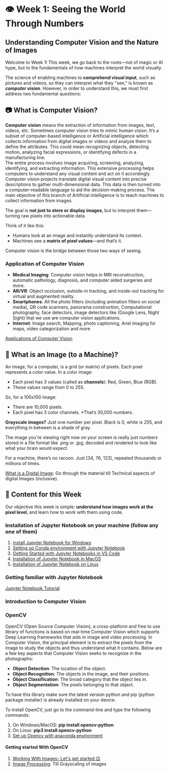 # 👁️ Week 1: Seeing the World Through Numbers
## Understanding Computer Vision and the Nature of Images
Welcome to Week 1! This week, we go back to the roots—not of magic or AI hype, but to the fundamentals of how machines interpret the world visually.

The science of enabling machines to **comprehend visual input**, such as pictures and videos, so they can interpret what they "see," is known as ***computer vision***. However, in order to understand this, we must first address two fundamental questions:
## 📷 What is Computer Vision?
**Computer vision** means the extraction of information from images, text, videos, etc. Sometimes computer vision tries to mimic human vision. It’s a subset of computer-based intelligence or Artificial intelligence which collects information from digital images or videos and analyze them to define the attributes. This could mean recognizing objects, detecting motion, analyzing facial expressions, or identifying defects in a manufacturing line.  
The entire process involves image acquiring, screening, analyzing, identifying, and extracting information. This extensive processing helps computers to understand any visual content and act on it accordingly.  Computer vision projects translate digital visual content into precise descriptions to gather multi-dimensional data. This data is then turned into a computer-readable language to aid the decision-making process. The main objective of this branch of Artificial intelligence is to teach machines to collect information from images. 

The goal is **not just to store or display images**, but to interpret them—turning raw pixels into actionable data.

Think of it like this:
* Humans look at an image and instantly understand its context.
* Machines see a **matrix of pixel values**—and that’s it.

Computer vision is the bridge between those two ways of seeing.
### Application of Computer Vision
* **Medical Imaging**: Computer vision helps in MRI reconstruction, automatic pathology, diagnosis, and computer aided surgeries and more.
* **AR/VR**: Object occlusion, outside-in tracking, and inside-out tracking for virtual and augmented reality.
* **Smartphones**: All the photo filters (including animation filters on social media), QR code scanners, panorama construction, Computational photography, face detectors, image detectors like (Google Lens, Night Sight) that we use are computer vision applications.
* **Internet**: Image search,  Mapping, photo captioning, Ariel imaging for maps, video categorization and more
  
[Applications of Computer Vision](https://www.geeksforgeeks.org/applications-of-computer-vision/)

## 🧮 What is an Image (to a Machine)?
An image, for a computer, is a grid (or matrix) of pixels. Each pixel represents a color value. In a color image:
* Each pixel has 3 values (called as **channels**): Red, Green, Blue (RGB).
* These values range from 0 to 255.

So, for a 100x100 image:
* There are 10,000 pixels.
* Each pixel has 3 color channels.
*That’s 30,000 numbers.

**Grayscale images?** Just one number per pixel. Black is 0, white is 255, and everything in between is a shade of gray.

The image you're viewing right now on your screen is really just numbers stored in a file format like .png or .jpg, decoded and rendered to look like what your brain would expect.  

For a machine, there’s no racoon. Just [34, 76, 123], repeated thousands or millions of times.  

[What is a Digital Image](https://www.geeksforgeeks.org/what-do-you-mean-by-digital-image/): Go through the material till Technical aspects of digital Images (inclusive).
## 📝 Content for this Week
Our objective this week is simple: **understand how images work at the pixel level**, and learn how to work with them using code.  
### Installation of Jupyter Notebook on your machine (follow any one of them)
1. [install Jupyter Notebook for Windows](https://www.youtube.com/watch?v=HLD-Ll_-IT4)
2. [Setting up Conda environment with Jupyter Notebook ](https://www.youtube.com/watch?v=WUeBzT43JyY)  
3. [Getting Started with Jupyter Notebooks in VS Code ](https://www.youtube.com/watch?v=suAkMeWJ1yE)
4. [Installation of Jupyter Notebook in MacOS](https://www.youtube.com/watch?v=pkjtbnsX7Yw)
5. [Installation of Jupyter Notebook on Linux](https://www.youtube.com/watch?v=dFIlItQ137c)
### Getting familiar with Jupyter Notebook
[Jupyter Notebook Tutorial](https://www.youtube.com/watch?v=5pf0_bpNbkw)
### Introduction to Computer Vision


### OpenCV 
OpenCV (Open Source Computer Vision), a cross-platform and free to use library of functions is based on real-time Computer Vision which supports Deep Learning frameworks that aids in image and video processing. In Computer Vision, the principal element is to extract the pixels from the image to study the objects and thus understand what it contains. Below are a few key aspects that Computer Vision seeks to recognize in the photographs:

* **Object Detection**: The location of the object.
* **Object Recognition**: The objects in the image, and their positions.
* **Object Classification**: The broad category that the object lies in.
* **Object Segmentation**: The pixels belonging to that object.
  
To have this library make sure the latest version python and pip (python package installer) is already installed on your device.  
  
To install OpenCV, just go to the command-line and type the following commands:
1. On Windows/MacOS: **pip install opencv-python**
2. On Linux: **pip3 install opencv-python**
3. [Set up Opencv with anaconda environment](https://www.geeksforgeeks.org/set-opencv-anaconda-environment/)

#### Getting started With OpenCV
1. [Working With Images- Let's get started 😌](https://www.geeksforgeeks.org/reading-image-opencv-using-python/)
2. [Image Processing](https://www.geeksforgeeks.org/opencv-python-tutorial/#-22-image-processing): Till Grayscaling of images
